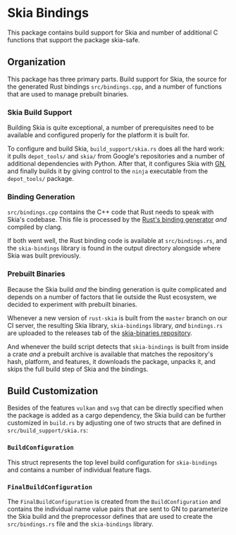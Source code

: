 # Skia Bindings

This package contains build support for Skia and number of additional C functions that support the package skia-safe.

## Organization

This package has three primary parts. Build support for Skia, the source for the generated Rust bindings `src/bindings.cpp`, and a number of functions that are used to manage prebuilt binaries.

### Skia Build Support

Building Skia is quite exceptional, a number of prerequisites need to be available and configured properly for the platform it is built for. 

To configure and build Skia, `build_support/skia.rs` does all the hard work: it pulls `depot_tools/` and `skia/` from Google's repositories and a number of additional dependencies with Python. After that, it configures Skia with [GN](<https://chromium.googlesource.com/chromium/src/tools/gn/+/48062805e19b4697c5fbd926dc649c78b6aaa138/README.md>), and finally builds it by giving control to the `ninja` executable from the `depot_tools/` package.

### Binding Generation

`src/bindings.cpp` contains the C++ code that Rust needs to speak with Skia's codebase. This file is processed by the [Rust's binding generator](<https://github.com/rust-lang/rust-bindgen>) _and_ compiled by clang.

If both went well, the Rust binding code is available at `src/bindings.rs`, and the `skia-bindings` library is found in the output directory alongside where Skia was built previously. 

### Prebuilt Binaries

Because the Skia build _and_ the binding generation is quite complicated and depends on a number of factors that lie outside the Rust ecosystem, we decided to experiment with prebuilt binaries.

Whenever a new version of `rust-skia` is built from the `master` branch on our CI server, the resulting Skia library, `skia-bindings` library, _and_ `bindings.rs` are uploaded to the releases tab of the [skia-binaries repository](<https://github.com/rust-skia/skia-binaries/releases>).

And whenever the build script detects that `skia-bindings` is built from inside a crate _and_ a prebuilt archive is available that matches the repository's hash, platform, and features, it downloads the package, unpacks it, and skips the full build step of Skia and the bindings.

## Build Customization

Besides of the features `vulkan` and `svg` that can be directly specified when the package is added as a cargo dependency, the Skia build can be further customized in `build.rs` by adjusting one of two structs that are defined in `src/build_support/skia.rs`:

### `BuildConfiguration`

This struct represents the top level build configuration for `skia-bindings` and contains a number of individual feature flags.

### `FinalBuildConfiguration`

The `FinalBuildConfiguration` is created from the `BuildConfiguration` and contains the individual name value pairs that are sent to GN to parameterize the Skia build and the preprocessor defines that are used to create the `src/bindings.rs` file and the `skia-bindings` library.

